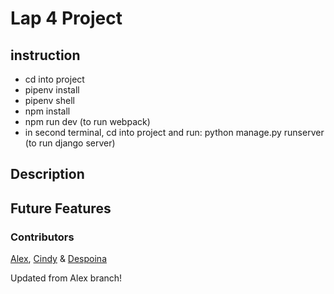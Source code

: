 # Lap 4 Project

## instruction

-   cd into project
-   pipenv install
-   pipenv shell
-   npm install
-   npm run dev (to run webpack)
-   in second terminal, cd into project and run: python manage.py runserver (to run django server)

## Description

## Future Features

### Contributors

[Alex](https://github.com/AKP-13), [Cindy](https://github.com/cindywfeng) & [Despoina](https://github.com/despinaki)

Updated from Alex branch!
